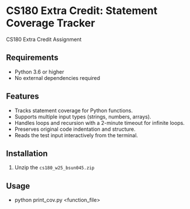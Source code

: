 # CS180 Extra Credit: Statement Coverage Tracker

CS180 Extra Credit Assignment

## Requirements

- Python 3.6 or higher
- No external dependencies required

## Features

- Tracks statement coverage for Python functions.
- Supports multiple input types (strings, numbers, arrays).
- Handles loops and recursion with a 2-minute timeout for infinite loops.
- Preserves original code indentation and structure.
- Reads the test input interactively from the terminal.

## Installation

1. Unzip the `cs180_w25_bsun045.zip`

## Usage

- python print_cov.py <function_file>
